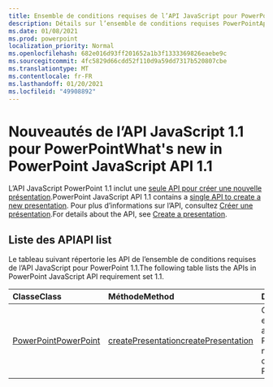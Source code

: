 ```yaml
---
title: Ensemble de conditions requises de l’API JavaScript pour PowerPoint 1.1
description: Détails sur l’ensemble de conditions requises PowerPointApi 1.1.
ms.date: 01/08/2021
ms.prod: powerpoint
localization_priority: Normal
ms.openlocfilehash: 682e016d93ff201652a1b3f1333369826eaebe9c
ms.sourcegitcommit: 4fc5829d66cdd52f110d9a59dd7317b520807cbe
ms.translationtype: MT
ms.contentlocale: fr-FR
ms.lasthandoff: 01/20/2021
ms.locfileid: "49908892"
---
```

# <a name="whats-new-in-powerpoint-javascript-api-11"></a><span data-ttu-id="873a2-103">Nouveautés de l’API JavaScript 1.1 pour PowerPoint</span><span class="sxs-lookup"><span data-stu-id="873a2-103">What's new in PowerPoint JavaScript API 1.1</span></span>

<span data-ttu-id="873a2-104">L’API JavaScript PowerPoint 1.1 inclut une [seule API pour créer une nouvelle présentation](/javascript/api/powerpoint#powerpoint-createpresentation-base64file-).</span><span class="sxs-lookup"><span data-stu-id="873a2-104">PowerPoint JavaScript API 1.1 contains a [single API to create a new presentation](/javascript/api/powerpoint#powerpoint-createpresentation-base64file-).</span></span> <span data-ttu-id="873a2-105">Pour plus d’informations sur l’API, consultez [Créer une présentation](../../powerpoint/powerpoint-add-ins.md#create-a-presentation).</span><span class="sxs-lookup"><span data-stu-id="873a2-105">For details about the API, see [Create a presentation](../../powerpoint/powerpoint-add-ins.md#create-a-presentation).</span></span>

## <a name="api-list"></a><span data-ttu-id="873a2-106">Liste des API</span><span class="sxs-lookup"><span data-stu-id="873a2-106">API list</span></span>

<span data-ttu-id="873a2-107">Le tableau suivant répertorie les API de l’ensemble de conditions requises de l’API JavaScript pour PowerPoint 1.1.</span><span class="sxs-lookup"><span data-stu-id="873a2-107">The following table lists the APIs in PowerPoint JavaScript API requirement set 1.1.</span></span>

| <span data-ttu-id="873a2-108">Classe</span><span class="sxs-lookup"><span data-stu-id="873a2-108">Class</span></span> | <span data-ttu-id="873a2-109">Méthode</span><span class="sxs-lookup"><span data-stu-id="873a2-109">Method</span></span> | <span data-ttu-id="873a2-110">Description</span><span class="sxs-lookup"><span data-stu-id="873a2-110">Description</span></span> |
|:---|:---|:---|
|[<span data-ttu-id="873a2-111">PowerPoint</span><span class="sxs-lookup"><span data-stu-id="873a2-111">PowerPoint</span></span>](/javascript/api/powerpoint)|[<span data-ttu-id="873a2-112">createPresentation</span><span class="sxs-lookup"><span data-stu-id="873a2-112">createPresentation</span></span>](/javascript/api/powerpoint#powerpoint-createpresentation-base64file-)|<span data-ttu-id="873a2-113">Crée une présentation et l’ouvre dans une autre fenêtre PowerPoint.</span><span class="sxs-lookup"><span data-stu-id="873a2-113">Creates a new presentation and opens it in another PowerPoint window.</span></span>|